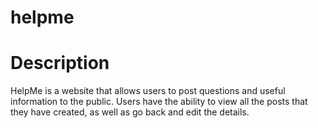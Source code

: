 # helpme
# Description
HelpMe is a website that allows users to post questions and useful information to the public.
Users have the ability to view all the posts that they have created, as well as go back and edit the details.
